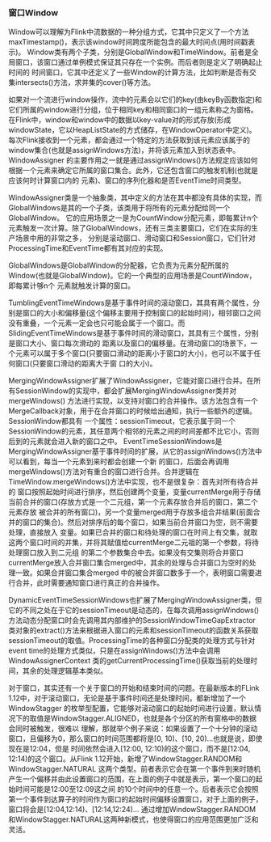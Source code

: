 ### 窗口Window

Window可以理解为Flink中流数据的一种分组方式，它其中只定义了一个方法maxTimestamp()，表示该window时间跨度所能包含的最大时间点(用时间戳表示)。
Window类有两个子类，分别是GlobalWindow和TimeWindow。前者是全局窗口，该窗口通过单例模式保证其只存在一个实例。而后者则是定义了明确起止时间的
时间窗口，它其中还定义了一些Window的计算方法，比如判断是否有交集intersects()方法，求并集的cover()等方法。

如果对一个流进行window操作，流中的元素会以它们的key(由keyBy函数指定)和它们所属的window进行分组，位于相同key和相同窗口的一组元素称之为窗格。
在Flink中，window和window中的数据以key-value对的形式存放(形成windowState，它以HeapListState的方式储存，在WindowOperator中定义)。
每次Flink接收到一个元素，都会通过一个特定的方法获取到该元素应该属于的window集合(也就是assignWindows方法)，并将该元素加入到状态表中。WindowAssigner
的主要作用之一就是通过assignWindows()方法规定应该如何根据一个元素来确定它所属的窗口集合。此外，它还包含窗口的触发机制(也就是应该何时计算窗口内的
元素)、窗口的序列化器和是否EventTime时间类型。

WindowAssigner类是一个抽象类，其中定义的方法在其中都没有具体的实现，而GlobalWindows是其的一个子类，该类用于将所有的元素分配给同一个GlobalWindow。
它的应用场景之一是为CountWindow分配元素，即每累计n个元素触发一次计算。除了GlobalWindows，还有三类主要窗口，它们在实际的生产场景中用的非常之多，
分别是滚动窗口、滑动窗口和Session窗口，它们针对ProcessingTime和EventTime都有其对应的实现。

GlobalWindows是GlobalWindow的分配器，它负责为元素分配所属的Window(也就是GlobalWindow)。它的一个典型的应用场景是CountWindow，即每累计够n个
元素就触发计算的窗口。

TumblingEventTimeWindows是基于事件时间的滚动窗口，其具有两个属性，分别是窗口的大小和偏移量(这个偏移主要用于控制窗口的起始时间)，相邻窗口之间
没有重叠，一个元素一定会也只可能会属于一个窗口。而SlidingEventTimeWindows是基于事件时间的滑动窗口，其具有三个属性，分别是窗口大小、窗口每次滑动的
距离以及窗口的偏移量。在滑动窗口的场景下，一个元素可以属于多个窗口(只要窗口滑动的距离小于窗口的大小)，也可以不属于任何窗口(只要窗口滑动的距离大于窗
口的大小)。

MergingWindowAssigner扩展了WindowAssigner，它能对窗口进行合并。在所有SessionWindow的实现中，都会扩展MergingWindowAssigner类并对mergeWindows()
方法进行实现，以支持对窗口的合并操作。该方法包含有一个MergeCallback对象，用于在合并窗口的时候给出通知，执行一些额外的逻辑。SessionWindow都具有
一个属性：sessionTimeout，它表示属于同一个SessionWindow的元素，其任意两个相邻的元素之间的时间差都不比它小，否则后到的元素就会进入新的窗口之中。
EventTimeSessionWindows是MergingWindowAssigner基于事件时间的扩展，从它的assignWindows()方法中可以看到，每当一个元素到来时都会创建一个新
的窗口，后面会再调用mergeWindows()方法对有重合的窗口进行合并。合并逻辑在TimeWindow.mergeWindows()方法中实现，也不是很复杂：首先对所有待合并的
窗口按照起始时间进行排序，然后创建两个变量，变量currentMerge用于存储当前合并的窗口(存放方式是一个二元组，第一个元素存放合并后的窗口，第二个元素存放
被合并的所有窗口)，另一个变量merged用于存放多组合并结果(前面合并的窗口的集合)。然后对排序后的每个窗口，如果当前合并窗口为空，则不需要处理，直接放入
变量。如果已合并的窗口和待处理的窗口在时间上有交集，就取这两个窗口时间的并集，并将其赋值给currentMerge二元祖的第一个参数，将待处理窗口放入到二元组
的第二个参数集合中去。如果没有交集则将合并窗口currentMerge放入合并窗口集合merged中，其余的处理与合并窗口为空时的处理一致。如果合并窗口集合merged
中的被合并窗口数多于一个，表明窗口需要进行合并，此时需要通知窗口进行真正的合并操作。

DynamicEventTimeSessionWindows也扩展了MergingWindowAssigner类，但它的不同之处在于它的sessionTimeout是动态的，在每次调用assignWindows()
方法动态分配窗口时会先调用其内部维护的SessionWindowTimeGapExtractor类对象的extract()方法来根据进入窗口的元素和sessionTimeout的函数关系获取
sessionTimeout的取值。ProcessingTime的各种窗口分配类的处理方式与针对event time的处理方式类似，只是在assignWindows()方法中会调用WindowAssignerContext
类的getCurrentProcessingTime()获取当前的处理时间，其余的处理逻辑基本类似。

对于窗口，其实还有一个关于窗口的开始和结束时间的问题。在最新版本的FLink 1.12中，对于滚动窗口，无论是基于事件时间还是处理时间，都新增加了一个WindowStagger
的枚举型配置，它能够对滚动窗口的起始时间进行设置，默认情况下的取值是WindowStagger.ALIGNED，也就是各个分区的所有窗格中的数据会同时被触发，很难以
理解，那就举个例子来说：如果设置了一个十分钟的滚动窗口，且偏移为0，那么窗口的时间范围都将是[0, 10)、[10, 20)...也就是说，即使现在是12:04，但是
时间依然会进入[12:00, 12:10)的这个窗口，而不是[12:04, 12:14)的这个窗口。从Flink 1.12开始，新增了WindowStagger.RANDOM和WindowStagger.NATURAL
这两个类型。前者表示它会在第一个事件到来时随机产生一个偏移并由此设置窗口的范围，在上面的例子中就是表示，第一个窗口的起始时间可能是12:00至12:09这之间
的10个时间中的任意一个。后者表示它会按照第一个事件到达算子的时间作为窗口的起始时间偏移设置窗口，对于上面的例子，窗口将会是[12:04,12:14)、[12:14,12:24)...
通过增加WindowStagger.RANDOM和WindowStagger.NATURAL这两种新模式，也使得窗口的应用范围更加广泛和灵活。



